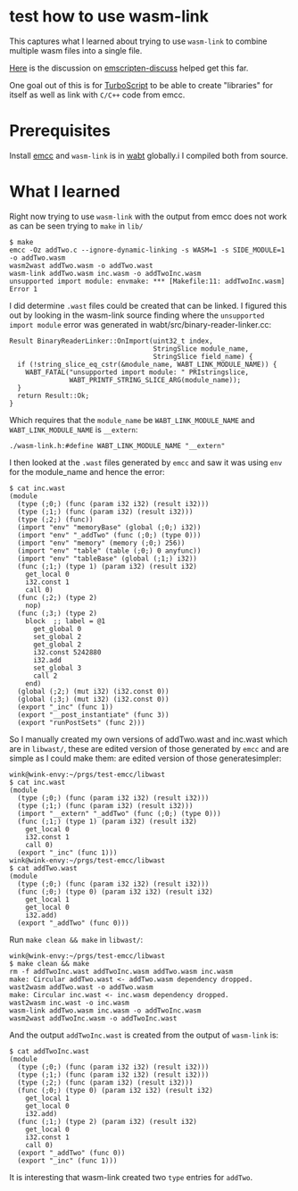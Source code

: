 # test how to use wasm-link
This captures what I learned about trying to use `wasm-link`
to combine multiple wasm files into a single file.

[Here](https://groups.google.com/forum/#!topic/emscripten-discuss/qLDhAIAQ5Zc) is
the discussion on [emscripten-discuss](https://groups.google.com/forum/#!topic/emscripten-discuss/qLDhAIAQ5Zc)
helped get this far.

One goal out of this is for [TurboScript](https://github.com/01alchemist/TurboScript)
to be able to create "libraries" for itself as well as link with `C/C++`
code from emcc.

# Prerequisites
Install [emcc](https://github.com/kripken/emscripten/wiki/WebAssembly) and
`wasm-link` is in [wabt](https://github.com/WebAssembly/wabt) globally.i
I compiled both from source.

# What I learned
Right now trying to use `wasm-link` with the output from emcc
does not work as can be seen trying to `make` in `lib/`
```
$ make
emcc -Oz addTwo.c --ignore-dynamic-linking -s WASM=1 -s SIDE_MODULE=1 -o addTwo.wasm
wasm2wast addTwo.wasm -o addTwo.wast
wasm-link addTwo.wasm inc.wasm -o addTwoInc.wasm
unsupported import module: envmake: *** [Makefile:11: addTwoInc.wasm] Error 1
```

I did determine `.wast` files could be created that can be
linked. I figured this out by looking in the wasm-link source
finding where the `unsupported import module` error was generated
in wabt/src/binary-reader-linker.cc:
```
Result BinaryReaderLinker::OnImport(uint32_t index,
                                    StringSlice module_name,
                                    StringSlice field_name) {
  if (!string_slice_eq_cstr(&module_name, WABT_LINK_MODULE_NAME)) {
    WABT_FATAL("unsupported import module: " PRIstringslice,
               WABT_PRINTF_STRING_SLICE_ARG(module_name));
  }
  return Result::Ok;
}

```
Which requires that the `module_name` be `WABT_LINK_MODULE_NAME` and
`WABT_LINK_MODULE_NAME` is `__extern`:
```
./wasm-link.h:#define WABT_LINK_MODULE_NAME "__extern"
```

I then looked at the `.wast` files generated by `emcc` and saw it was
using `env` for the module_name and hence the error:
```
$ cat inc.wast
(module
  (type (;0;) (func (param i32 i32) (result i32)))
  (type (;1;) (func (param i32) (result i32)))
  (type (;2;) (func))
  (import "env" "memoryBase" (global (;0;) i32))
  (import "env" "_addTwo" (func (;0;) (type 0)))
  (import "env" "memory" (memory (;0;) 256))
  (import "env" "table" (table (;0;) 0 anyfunc))
  (import "env" "tableBase" (global (;1;) i32))
  (func (;1;) (type 1) (param i32) (result i32)
    get_local 0
    i32.const 1
    call 0)
  (func (;2;) (type 2)
    nop)
  (func (;3;) (type 2)
    block  ;; label = @1
      get_global 0
      set_global 2
      get_global 2
      i32.const 5242880
      i32.add
      set_global 3
      call 2
    end)
  (global (;2;) (mut i32) (i32.const 0))
  (global (;3;) (mut i32) (i32.const 0))
  (export "_inc" (func 1))
  (export "__post_instantiate" (func 3))
  (export "runPostSets" (func 2)))
```

So I manually created my own versions of addTwo.wast and inc.wast which
are in `libwast/`, these are edited version of those generated by
`emcc` and are simple as I could make them:
are edited version of those generatesimpler:
```
wink@wink-envy:~/prgs/test-emcc/libwast
$ cat inc.wast
(module
  (type (;0;) (func (param i32 i32) (result i32)))
  (type (;1;) (func (param i32) (result i32)))
  (import "__extern" "_addTwo" (func (;0;) (type 0)))
  (func (;1;) (type 1) (param i32) (result i32)
    get_local 0
    i32.const 1
    call 0)
  (export "_inc" (func 1)))
wink@wink-envy:~/prgs/test-emcc/libwast
$ cat addTwo.wast
(module
  (type (;0;) (func (param i32 i32) (result i32)))
  (func (;0;) (type 0) (param i32 i32) (result i32)
    get_local 1
    get_local 0
    i32.add)
  (export "_addTwo" (func 0)))
```

Run `make clean && make` in `libwast/`:
```
wink@wink-envy:~/prgs/test-emcc/libwast
$ make clean && make
rm -f addTwoInc.wast addTwoInc.wasm addTwo.wasm inc.wasm
make: Circular addTwo.wast <- addTwo.wasm dependency dropped.
wast2wasm addTwo.wast -o addTwo.wasm
make: Circular inc.wast <- inc.wasm dependency dropped.
wast2wasm inc.wast -o inc.wasm
wasm-link addTwo.wasm inc.wasm -o addTwoInc.wasm
wasm2wast addTwoInc.wasm -o addTwoInc.wast
```

And the output `addTwoInc.wast` is created from the output of `wasm-link` is:
```
$ cat addTwoInc.wast
(module
  (type (;0;) (func (param i32 i32) (result i32)))
  (type (;1;) (func (param i32 i32) (result i32)))
  (type (;2;) (func (param i32) (result i32)))
  (func (;0;) (type 0) (param i32 i32) (result i32)
    get_local 1
    get_local 0
    i32.add)
  (func (;1;) (type 2) (param i32) (result i32)
    get_local 0
    i32.const 1
    call 0)
  (export "_addTwo" (func 0))
  (export "_inc" (func 1)))
```

It is interesting that wasm-link created two `type` entries for `addTwo`.
